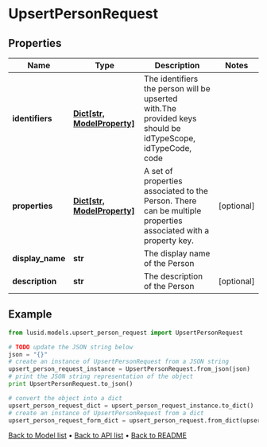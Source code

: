 # UpsertPersonRequest


## Properties
Name | Type | Description | Notes
------------ | ------------- | ------------- | -------------
**identifiers** | [**Dict[str, ModelProperty]**](ModelProperty.md) | The identifiers the person will be upserted with.The provided keys should be idTypeScope, idTypeCode, code | 
**properties** | [**Dict[str, ModelProperty]**](ModelProperty.md) | A set of properties associated to the Person. There can be multiple properties associated with a property key. | [optional] 
**display_name** | **str** | The display name of the Person | 
**description** | **str** | The description of the Person | [optional] 

## Example

```python
from lusid.models.upsert_person_request import UpsertPersonRequest

# TODO update the JSON string below
json = "{}"
# create an instance of UpsertPersonRequest from a JSON string
upsert_person_request_instance = UpsertPersonRequest.from_json(json)
# print the JSON string representation of the object
print UpsertPersonRequest.to_json()

# convert the object into a dict
upsert_person_request_dict = upsert_person_request_instance.to_dict()
# create an instance of UpsertPersonRequest from a dict
upsert_person_request_form_dict = upsert_person_request.from_dict(upsert_person_request_dict)
```
[Back to Model list](../README.md#documentation-for-models) &#8226; [Back to API list](../README.md#documentation-for-api-endpoints) &#8226; [Back to README](../README.md)


